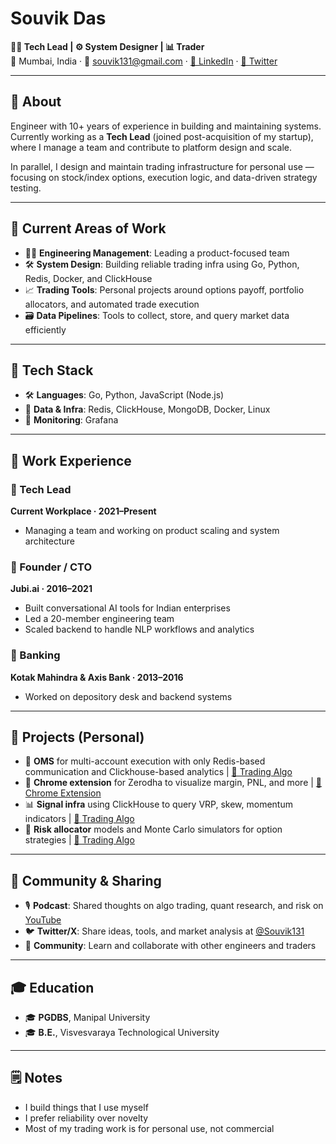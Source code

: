 # Souvik Das

**🧑‍💻 Tech Lead | ⚙️ System Designer | 📊 Trader**  
📍 Mumbai, India · 📧 souvik131@gmail.com · [🔗 LinkedIn](https://www.linkedin.com/in/souvik131) · [🔗 Twitter](https://x.com/Souvik131)

---

## 🧭 About

Engineer with 10+ years of experience in building and maintaining systems.  
Currently working as a **Tech Lead** (joined post-acquisition of my startup), where I manage a team and contribute to platform design and scale.

In parallel, I design and maintain trading infrastructure for personal use — focusing on stock/index options, execution logic, and data-driven strategy testing.

---

## 🔧 Current Areas of Work

- 🧑‍🏫 **Engineering Management**: Leading a product-focused team
- 🛠️ **System Design**: Building reliable trading infra using Go, Python, Redis, Docker, and ClickHouse
- 📈 **Trading Tools**: Personal projects around options payoff, portfolio allocators, and automated trade execution
- 🗃️ **Data Pipelines**: Tools to collect, store, and query market data efficiently

---

## 🧰 Tech Stack

- 🛠️ **Languages**: Go, Python, JavaScript (Node.js)
- 🧱 **Data & Infra**: Redis, ClickHouse, MongoDB, Docker, Linux
- 📡 **Monitoring**: Grafana

---

## 🏢 Work Experience

### 🔹 Tech Lead

**Current Workplace · 2021–Present**

- Managing a team and working on product scaling and system architecture

### 🔹 Founder / CTO

**Jubi.ai · 2016–2021**

- Built conversational AI tools for Indian enterprises
- Led a 20-member engineering team
- Scaled backend to handle NLP workflows and analytics

### 🔹 Banking

**Kotak Mahindra & Axis Bank · 2013–2016**

- Worked on depository desk and backend systems

---

## 🚀 Projects (Personal)

- 🧠 **OMS** for multi-account execution with only Redis-based communication and Clickhouse-based analytics | [🔗 Trading Algo](https://tradingalgo.in) 
- 🧩 **Chrome extension** for Zerodha to visualize margin, PNL, and more | [🔗 Chrome Extension](https://chromewebstore.google.com/detail/trading-algo/kcdieedecefcnaioggjebnpifmbnfnop)
- 📊 **Signal infra** using ClickHouse to query VRP, skew, momentum indicators | [🔗 Trading Algo](https://tradingalgo.in)
- 🧮 **Risk allocator** models and Monte Carlo simulators for option strategies | [🔗 Trading Algo](https://tradingalgo.in)

---

## 📣 Community & Sharing

- 🎙️ **Podcast**: Shared thoughts on algo trading, quant research, and risk on [YouTube](https://www.youtube.com/watch?v=IRePtbh2MJs)  
- 🐦 **Twitter/X**: Share ideas, tools, and market analysis at [@Souvik131](https://x.com/Souvik131)  
- 🤝 **Community**: Learn and collaborate with other engineers and traders  

---

## 🎓 Education

- 🎓 **PGDBS**, Manipal University
- 🎓 **B.E.**, Visvesvaraya Technological University

---

## 🗒️ Notes

- I build things that I use myself
- I prefer reliability over novelty
- Most of my trading work is for personal use, not commercial


<!---
souvik131/souvik131 is a ✨ special ✨ repository because its `README.md` (this file) appears on your GitHub profile.
You can click the Preview link to take a look at your changes.
--->
